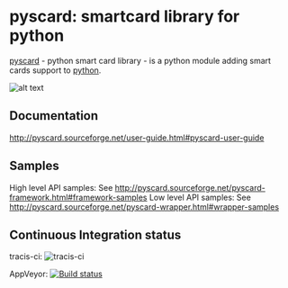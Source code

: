 pyscard: smartcard library for python
=====================================

[pyscard](http://pyscard.sourceforge.net/) - python smart card library - is a python module adding smart
cards support to [python](https://www.python.org/).

![alt text](http://pyscard.sourceforge.net/_images/pyscard.jpg "pyscard architecture")

Documentation
-------------
http://pyscard.sourceforge.net/user-guide.html#pyscard-user-guide

Samples
-------
High level API samples: See http://pyscard.sourceforge.net/pyscard-framework.html#framework-samples
Low level API samples: See http://pyscard.sourceforge.net/pyscard-wrapper.html#wrapper-samples

Continuous Integration status
-----------------------------
tracis-ci: ![tracis-ci](https://travis-ci.org/LudovicRousseau/pyscard.svg "travis-ci")

AppVeyor: [![Build status](https://ci.appveyor.com/api/projects/status/c97dsaodpcwkm0ra?svg=true)](https://ci.appveyor.com/project/LudovicRousseau/pyscard)
